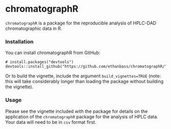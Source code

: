 # chromatographR

`chromatographR` is a package for the reproducible analysis of HPLC-DAD chromatographic data in R.

### Installation

You can install chromatographR from GitHub:
```
# install.packages("devtools")
devtools::install_github("https://github.com/ethanbass/chromatographR/")
```

Or to build the vignette, include the argument `build_vignettes=TRUE` (note: this will take considerably longer than loading the package without building the vignette).

### Usage
Please see the vignette included with the package for details on the application of the `chromatographR` package for the analysis of HPLC data. Your data will need to be in `csv` format first. 
